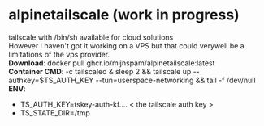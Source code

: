 # alpinetailscale (work in progress)
tailscale with /bin/sh available for cloud solutions<br>
However I haven't got it working on a VPS but that could verywell be a limitations of the vps provider.<br>
**Download**: docker pull ghcr.io/mijnspam/alpinetailscale:latest<br>
**Container CMD**: -c tailscaled & sleep 2 && tailscale up --authkey=$TS_AUTH_KEY --tun=userspace-networking && tail -f /dev/null<br>
**ENV**:<br>
- TS_AUTH_KEY=tskey-auth-kf.... < the tailscale auth key ><br>
- TS_STATE_DIR=/tmp<br>
